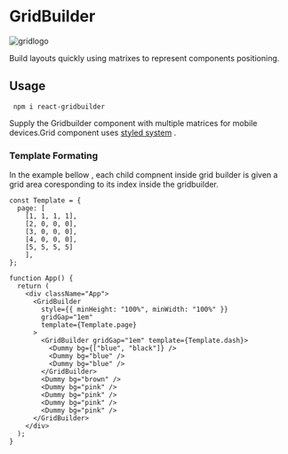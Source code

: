 # GridBuilder
![gridlogo](https://res.cloudinary.com/dxjse9tsv/image/upload/v1570488103/Logos/GridBuilder.svg)

Build layouts quickly using matrixes to represent components positioning. 
## Usage
``` npm i react-gridbuilder```

Supply the Gridbuilder component with multiple matrices for mobile devices.Grid component uses  [styled system](https://github.com/styled-system/styled-system) .

### Template Formating

In the example bellow , each child compnent inside grid builder is given a grid area coresponding to its index inside the gridbuilder.

```
const Template = {
  page: [
    [1, 1, 1, 1],
    [2, 0, 0, 0],
    [3, 0, 0, 0],
    [4, 0, 0, 0],
    [5, 5, 5, 5]
    ],
};

function App() {
  return (
    <div className="App">
      <GridBuilder
        style={{ minHeight: "100%", minWidth: "100%" }}
        gridGap="1em"
        template={Template.page}
      >
        <GridBuilder gridGap="1em" template={Template.dash}>
          <Dummy bg={["blue", "black"]} />
          <Dummy bg="blue" />
          <Dummy bg="blue" />
        </GridBuilder>
        <Dummy bg="brown" />
        <Dummy bg="pink" />
        <Dummy bg="pink" />
        <Dummy bg="pink" />
        <Dummy bg="pink" />
      </GridBuilder>
    </div>
  );
}
```

